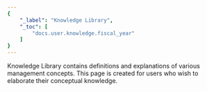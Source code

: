```yaml
---
{
	"_label": "Knowledge Library",
	"_toc": [
		"docs.user.knowledge.fiscal_year"		
	]
}
---
```

Knowledge Library contains definitions and explanations of various management concepts. This page is created for users who wish to elaborate their conceptual knowledge.